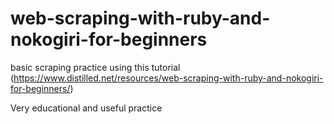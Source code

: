 # web-scraping-with-ruby-and-nokogiri-for-beginners

basic scraping practice using this tutorial (https://www.distilled.net/resources/web-scraping-with-ruby-and-nokogiri-for-beginners/)

Very educational and useful practice
